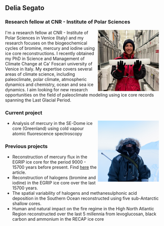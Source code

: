 ## Delia Segato
### Research fellow at CNR - Institute of Polar Sciences

<img align="right" width="200" height="200" src="Foto_con_icecore.jpg">

I'm a research fellow at CNR - Institute of Polar Sciences in Venice (Italy) and my research focuses on the biogeochemical cycles of bromine, mercury and iodine using ice core reconstructions. I recently obtained my PhD in Science and Management of Climate Change at Ca' Foscari university of Venice in Italy. My expertise covers several areas of climate science, including paleoclimate, polar climate, atmospheric dynamics and chemistry, ocean and sea ice dynamics. 
I aim looking for new research opportunities on the field of paleoclimate modeling using ice core records spanning the Last Glacial Period.


### Current project

<img align="right" width="200" height="200" src="Foto_Svalbard1.JPG">

* Analysis of mercury in the SE-Dome ice core (Greenland) using cold vapour atomic fluorescence spectroscopy


### Previous projects
* Reconstruction of mercury flux in the EGRIP ice core for the period 9000 - 15700 years before present. Find [here](https://www.nature.com/articles/s41561-023-01172-9) the article.
* Reconstruction of halogens (bromine and iodine) in the EGRIP ice core over the last 15700 years.
* The spatial variability of halogens and methanesulphonic acid deposition in the Southern Ocean reconstructed using five sub-Antarctic shallow cores.
* Human and natural impact on the fire regime in the High North Atlantic Region reconstructed over the last 5 millennia from levoglucosan, black carbon and ammonium in the RECAP ice core

